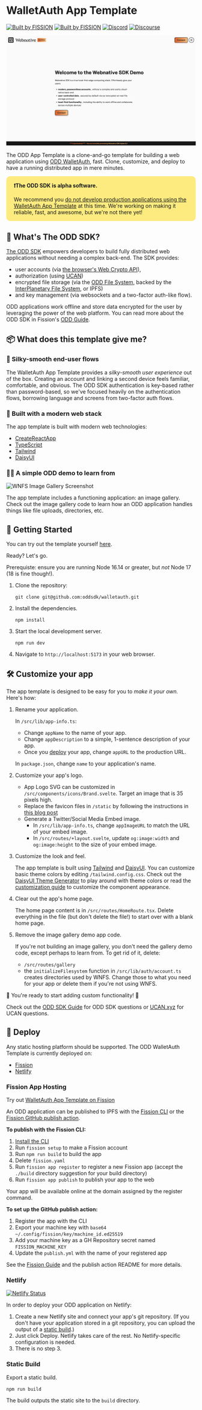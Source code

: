 # WalletAuth App Template

[![Built by FISSION](https://img.shields.io/badge/⌘-Built_by_FISSION-purple.svg)](https://fission.codes) [![Built by FISSION](https://img.shields.io/badge/@oddjs/odd-v0.37.0-purple.svg)](https://github.com/oddsdk/ts-odd) [![Discord](https://img.shields.io/discord/478735028319158273.svg)](https://discord.gg/zAQBDEq) [![Discourse](https://img.shields.io/discourse/https/talk.fission.codes/topics)](https://talk.fission.codes)

![ODD UI Screenshot](public/odd-ui.png)

The ODD App Template is a clone-and-go template for building a web application using [ODD WalletAuth](https://github.com/oddsdk/odd-walletauth/), fast. Clone, customize, and deploy to have a running distributed app in mere minutes.

<div style="background-color: #FEEB80; padding: 1px 20px; border-radius: 10px;">
    <p class="text-align: center;"><strong>❗️The ODD SDK is alpha software.</strong></p>
    <p>We recommend you <u>do not develop production applications using the WalletAuth App Template</u> at this time. We're working on making it reliable, fast, and awesome, but we're not there yet!</p>
</div>

## 🤔 What's The ODD SDK?

[The ODD SDK](https://github.com/oddsdk/ts-odd) empowers developers to build fully distributed web applications without needing a complex back-end. The SDK provides:

- user accounts (via [the browser's Web Crypto API](https://developer.mozilla.org/en-US/docs/Web/API/Web_Crypto_API)),
- authorization (using [UCAN](https://ucan.xyz))
- encrypted file storage (via the [ODD File System](https://guide.fission.codes/developers/odd/file-system-wnfs), backed by the [InterPlanetary File System](https://ipfs.io/), or IPFS)
- and key management (via websockets and a two-factor auth-like flow).

ODD applications work offline and store data encrypted for the user by leveraging the power of the web platform. You can read more about the ODD SDK in Fission's [ODD Guide](https://guide.fission.codes/developers/odd).

## 📦 What does this template give me?

### 🥰 Silky-smooth end-user flows

The WalletAuth App Template provides a _silky-smooth user experience_ out of the box. Creating an account and linking a second device feels familiar, comfortable, and obvious. The ODD SDK authentication is key-based rather than password-based, so we've focused heavily on the authentication flows, borrowing language and screens from two-factor auth flows.

### 🧱 Built with a modern web stack

The app template is built with modern web technologies:

- [CreateReactApp](https://reactjs.org/docs/create-a-new-react-app.html)
- [TypeScript](https://www.typescriptlang.org/)
- [Tailwind](https://tailwindcss.com/)
- [DaisyUI](https://daisyui.com/)

### 👩‍🏫 A simple ODD demo to learn from

![WNFS Image Gallery Screenshot](static/wnfs-gallery-screenshot.png)

The app template includes a functioning application: an image gallery. Check out the image gallery code to learn how an ODD application handles things like file uploads, directories, etc.

## 🚀 Getting Started

You can try out the template yourself [here](https://walletauth-react.fission.app/).

Ready? Let's go.

Prerequiste: ensure you are running Node 16.14 or greater, but _not_ Node 17 (18 is fine though!).

1. Clone the repository:

   ```shell
   git clone git@github.com:oddsdk/walletauth.git
   ```

2. Install the dependencies.

   ```shell
   npm install
   ```

3. Start the local development server.

   ```shell
   npm run dev
   ```

4. Navigate to `http://localhost:5173` in your web browser.

## 🛠 Customize your app

The app template is designed to be easy for you to _make it your own._ Here's how:

1. Rename your application.

   In `/src/lib/app-info.ts`:

   - Change `appName` to the name of your app.
   - Change `appDescription` to a simple, 1-sentence description of your app.
   - Once you [deploy](#deploy) your app, change `appURL` to the production URL.

   In `package.json`, change `name` to your application's name.

2. Customize your app's logo.

   - App Logo SVG can be customized in `/src/components/icons/Brand.svelte`. Target an image that is 35 pixels high.
   - Replace the favicon files in `/static` by following the instructions in [this blog post](https://evilmartians.com/chronicles/how-to-favicon-in-2021-six-files-that-fit-most-needs)
   - Generate a Twitter/Social Media Embed image.
     - In `/src/lib/app-info.ts`, change `appImageURL` to match the URL of your embed image.
     - In `/src/routes/+layout.svelte`, update `og:image:width` and `og:image:height` to the size of your embed image.

3. Customize the look and feel.

   The app template is built using [Tailwind](https://tailwindcss.com/) and [DaisyUI](https://daisyui.com/). You can customize basic theme colors by editing `/tailwind.config.css`. Check out the [DaisyUI Theme Generator](https://daisyui.com/theme-generator/) to play around with theme colors or read the [customization guide](https://daisyui.com/docs/customize/) to customize the component appearance.

4. Clear out the app's home page.

   The home page content is in `/src/routes/HomeRoute.tsx`. Delete everything in the file (but don't delete the file!) to start over with a blank home page.

5. Remove the image gallery demo app code.

   If you're not building an image gallery, you don't need the gallery demo code, except perhaps to learn from. To get rid of it, delete:

   - `/src/routes/gallery`
   - the `initializeFilesystem` function in `/src/lib/auth/account.ts` creates directories used by WNFS. Change those to what you need for your app or delete them if you're not using WNFS.

👏 You're ready to start adding custom functionality! 🚀

Check out the [ODD SDK Guide](https://guide.fission.codes/developers/odd) for ODD SDK questions or [UCAN.xyz](https://ucan.xyz) for UCAN questions.

## 🧨 Deploy

Any static hosting platform should be supported. The ODD WalletAuth Template is currently deployed on:

- [Fission](#fission-app-hosting)
- [Netlify](#netlify)

### Fission App Hosting

Try out [WalletAuth App Template on Fission](https://walletauth.fission.app/)

An ODD application can be published to IPFS with the [Fission CLI](https://guide.fission.codes/developers/cli) or the [Fission GitHub publish action](https://github.com/fission-suite/publish-action).

**To publish with the Fission CLI:**

1. [Install the CLI](https://guide.fission.codes/developers/installation)
2. Run `fission setup` to make a Fission account
3. Run `npm run build` to build the app
4. Delete `fission.yaml`
5. Run `fission app register` to register a new Fission app (accept the `./build` directory suggestion for your build directory)
6. Run `fission app publish` to publish your app to the web

Your app will be available online at the domain assigned by the register command.

**To set up the GitHub publish action:**

1. Register the app with the CLI
2. Export your machine key with `base64 ~/.config/fission/key/machine_id.ed25519`
3. Add your machine key as a GH Repository secret named `FISSION_MACHINE_KEY`
4. Update the `publish.yml` with the name of your registered app

See the [Fission Guide](https://guide.fission.codes/developers/installation) and the publish action README for more details.

### Netlify

[![Netlify Status](https://api.netlify.com/api/v1/badges/9008a4d3-cfd2-47bf-8506-79e0ca4f898c/deploy-status)](https://app.netlify.com/sites/odd-walletauth/deploys)

In order to deploy your ODD application on Netlify:

1. Create a new Netlify site and connect your app's git repository. (If you don't have your application stored in a git repository, you can upload the output of a [static build](#static-build).)
2. Just click Deploy. Netlify takes care of the rest. No Netlify-specific configuration is needed.
3. There is no step 3.

### Static Build

Export a static build.

```shell
npm run build
```

The build outputs the static site to the `build` directory.
